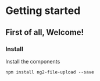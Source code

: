 # Getting started

## First of all, Welcome!

### Install

Install the components

```
npm install ng2-file-upload --save
```

